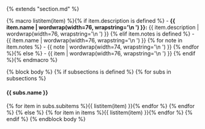 {% extends "section.md" %}

{% macro listitem(item) %}{% if item.description is defined %}  - **{{ item.name | wordwrap(width=76, wrapstring='\n    ') }}:**
    {{ item.description | wordwrap(width=76, wrapstring='\n    ') }}
{% elif item.notes is defined %}  - {{ item.name | wordwrap(width=76, wrapstring='\n    ') }}
{% for note in item.notes %}    - {{ note | wordwrap(width=74, wrapstring='\n      ') }}
{% endfor %}{% else %}  - {{ item | wordwrap(width=76, wrapstring='\n    ') }}
{% endif %}{% endmacro %}

{% block body %}
{% if subsections is defined %}
{% for subs in subsections %}

#### {{ subs.name }} ####
{% for item in subs.subitems %}{{ listitem(item) }}{% endfor %}
{% endfor %}
{% else %}
{% for item in items %}{{ listitem(item) }}{% endfor %}
{% endif %}
{% endblock body %}
